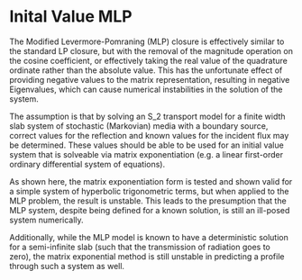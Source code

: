 # Inital Value MLP

The Modified Levermore-Pomraning (MLP) closure is effectively similar to the standard LP closure, but with the removal of the magnitude operation on the cosine coefficient, or effectively taking the real value of the quadrature ordinate rather than the absolute value. This has the unfortunate effect of providing negative values to the matrix representation, resulting in negative Eigenvalues, which can cause numerical instabilities in the solution of the system.

The assumption is that by solving an S_2 transport model for a finite width slab system of stochastic (Markovian) media with a boundary source, correct values for the reflection and known values for the incident flux may be determined. These values should be able to be used for an initial value system that is solveable via matrix exponentiation (e.g. a linear first-order ordinary differential system of equations).

As shown here, the matrix exponentiation form is tested and shown valid for a simple system of hyperbolic trigonometric terms, but when applied to the MLP problem, the result is unstable. This leads to the presumption that the MLP system, despite being defined for a known solution, is still an ill-posed system numerically.

Additionally, while the MLP model is known to have a deterministic solution for a semi-infinite slab (such that the transmission of radiation goes to zero), the matrix exponential method is still unstable in predicting a profile through such a system as well.
